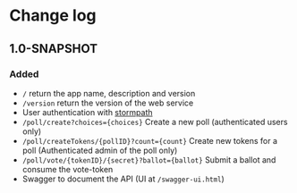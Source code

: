 # Change log
## 1.0-SNAPSHOT
### Added
* `/` return the app name, description and version
* `/version` return the version of the web service
* User authentication with [stormpath](http://stormpath.com)
* `/poll/create?choices={choices}` Create a new poll (authenticated users only)
* `/poll/createTokens/{pollID}?count={count}` Create new tokens for a poll (Authenticated admin of the poll only)
* `/poll/vote/{tokenID}/{secret}?ballot={ballot}` Submit a ballot and consume the vote-token
* Swagger to document the API (UI at `/swagger-ui.html`)